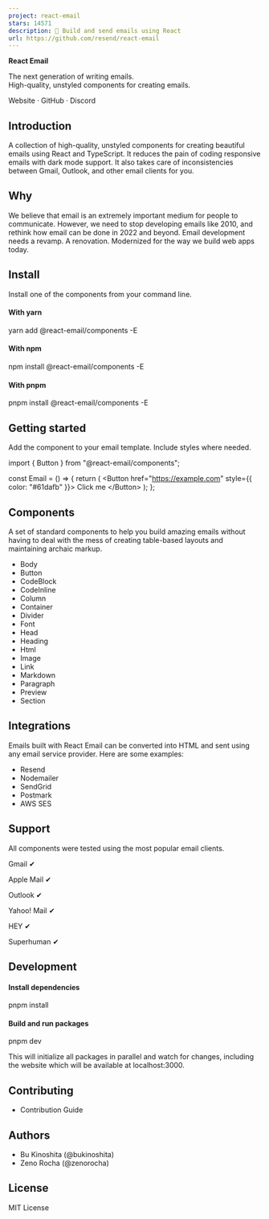 ```yaml
---
project: react-email
stars: 14571
description: 💌 Build and send emails using React
url: https://github.com/resend/react-email
---
```


**React Email**

The next generation of writing emails.  
High-quality, unstyled components for creating emails.

  

Website · GitHub · Discord

Introduction
------------

A collection of high-quality, unstyled components for creating beautiful emails using React and TypeScript. It reduces the pain of coding responsive emails with dark mode support. It also takes care of inconsistencies between Gmail, Outlook, and other email clients for you.

Why
---

We believe that email is an extremely important medium for people to communicate. However, we need to stop developing emails like 2010, and rethink how email can be done in 2022 and beyond. Email development needs a revamp. A renovation. Modernized for the way we build web apps today.

Install
-------

Install one of the components from your command line.

#### With yarn

yarn add @react-email/components -E

#### With npm

npm install @react-email/components -E

#### With pnpm

pnpm install @react-email/components -E

Getting started
---------------

Add the component to your email template. Include styles where needed.

import { Button } from "@react-email/components";

const Email \= () \=> {
  return (
    <Button href\="https://example.com" style\={{ color: "#61dafb" }}\>
      Click me
    </Button\>
  );
};

Components
----------

A set of standard components to help you build amazing emails without having to deal with the mess of creating table-based layouts and maintaining archaic markup.

-   Body
-   Button
-   CodeBlock
-   CodeInline
-   Column
-   Container
-   Divider
-   Font
-   Head
-   Heading
-   Html
-   Image
-   Link
-   Markdown
-   Paragraph
-   Preview
-   Section

Integrations
------------

Emails built with React Email can be converted into HTML and sent using any email service provider. Here are some examples:

-   Resend
-   Nodemailer
-   SendGrid
-   Postmark
-   AWS SES

Support
-------

All components were tested using the most popular email clients.

Gmail ✔

Apple Mail ✔

Outlook ✔

Yahoo! Mail ✔

HEY ✔

Superhuman ✔

Development
-----------

#### Install dependencies

pnpm install

#### Build and run packages

pnpm dev

This will initialize all packages in parallel and watch for changes, including the website which will be available at localhost:3000.

Contributing
------------

-   Contribution Guide

Authors
-------

-   Bu Kinoshita (@bukinoshita)
-   Zeno Rocha (@zenorocha)

License
-------

MIT License
